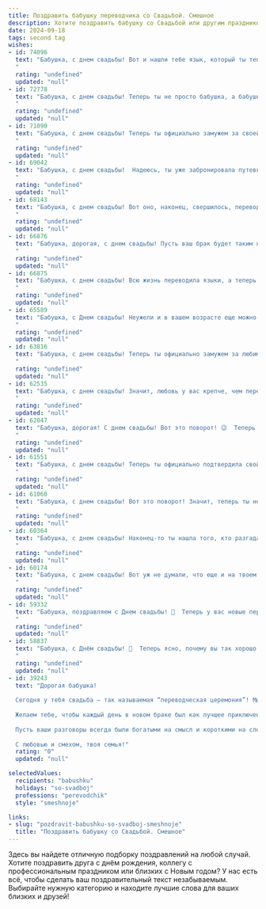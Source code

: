 ```yaml
---
title: Поздравить бабушку переводчика со Свадьбой. Смешное
description: Хотите поздравить бабушку со Свадьбой или другим праздником? Наш ИИ создаст незабываемое поздравление, а вы обязательно выделитесь среди других.  
date: 2024-09-18
tags: second tag
wishes:
- id: 74096
  text: "Бабушка, с днем свадьбы! Вот и нашли тебе язык, который ты теперь будешь переводить всю жизнь!)) Желаем, чтобы ваш брак был таким же богатым на обороты речи, как твой словарный запас. 🎉
  "
  rating: "undefined"
  updated: "null"
- id: 72778
  text: "Бабушка, с днем свадьбы! Теперь ты не просто бабушка, а бабушка-переводчик! Надеюсь, тебе удастся перевести все \"ты\" в \"мы\", а все \"нет\" в \"да\"! 😉
  "
  rating: "undefined"
  updated: "null"
- id: 71090
  text: "Бабушка, с днем свадьбы! Теперь ты официально замужем за своей карьерой переводчика – только представь, сколько новых языков тебе предстоит освоить! Желаем тебе неисчерпаемого запаса сил, как у Google Translate, и чтобы все твои переводы отличались безупречной точностью, как словарь Даля! 😉
  "
  rating: "undefined"
  updated: "null"
- id: 69042
  text: "Бабушка, с днем свадьбы!  Надеюсь, ты уже забронировала путевку на Мальдивы, ведь теперь у тебя есть официальное оправдание для постоянных путешествий! ;)
  "
  rating: "undefined"
  updated: "null"
- id: 68143
  text: "Бабушка, с днем свадьбы! Вот оно, наконец, свершилось, переводчик с языка любви нашел свою пару!  🎉 Желаем вам, чтобы ваш брак был  ярким,  как  немецкое \"lieblingsfarben\",  и  крепким,  как  французское  \"amour\".  Пусть  в  вашем  доме  всегда  будет  гармония,  как  в  английском  \"love  is  all  you  need\"!
  "
  rating: "undefined"
  updated: "null"
- id: 66876
  text: "Бабушка, дорогая, с днем свадьбы! Пусть ваш брак будет таким же крепким, как ваши нервы после перевода очередного сложного текста. 😊 Желаем вам долгих лет счастья, взаимопонимания и, конечно же,  ярких  и запоминающихся моментов, достойных пера вашего внука-писателя! 😉
  "
  rating: "undefined"
  updated: "null"
- id: 66875
  text: "Бабушка, с днем свадьбы! Всю жизнь переводила языки, а теперь вот - перевела себя на новую, семейную жизнь! Пусть этот перевод будет удачным и счастливым! 😜
  "
  rating: "undefined"
  updated: "null"
- id: 65589
  text: "Бабушка, с Днем свадьбы! Неужели и в вашем возрасте еще можно так страстно любить переводить языки? 😁  Желаем, чтобы ваш союз был таким же гармоничным и многогранным, как самая сложная фраза, которую вы когда-либо переводили! 🎉
  "
  rating: "undefined"
  updated: "null"
- id: 63816
  text: "Бабушка, с днем свадьбы! Теперь ты официально замужем за любимым языком, а твой новый супруг -  целый мир слов!  Желаем вам долгих и счастливых лет в браке, полных перевода,  интересных диалогов и, конечно же,  вкусных тортов.
  "
  rating: "undefined"
  updated: "null"
- id: 62535
  text: "Бабушка, с днем свадьбы! Значит, любовь у вас крепче, чем перевод со сложным языком! 😜 Желаем вам счастья, как перевод английского слова \"love\" на языке вашей любви! 🎉
  "
  rating: "undefined"
  updated: "null"
- id: 62047
  text: "Бабушка, дорогая! С днем свадьбы! Вот это поворот! 😉  Теперь у тебя будет еще один переводчик в жизни - муж, который переведет тебя с \"бабушкиного\" на \"мужской\" и обратно 😉.  Поздравляем с новым этапом жизни!
  "
  rating: "undefined"
  updated: "null"
- id: 61551
  text: "Бабушка, с днем свадьбы! Теперь ты официально подтвердила свой статус \"главного переводчика\" - от детских капризов до мужских шуток, ты все переведешь! 😉
  "
  rating: "undefined"
  updated: "null"
- id: 61060
  text: "Бабушка, с днем свадьбы! Вот это поворот! Значит, теперь ты не только бабушка, но и новобрачная! Поздравляем тебя и твоего избранника с этим шагом, который, надеемся, не станет последним в вашей совместной жизни! 😉 Желаем вам, чтобы переводчика вы нашли не только для языков, но и для ваших взаимоотношений, чтобы все ваши слова всегда  между собой  переводились правильно! 😂 🥂
  "
  rating: "undefined"
  updated: "null"
- id: 60364
  text: "Бабушка, с днем свадьбы! Наконец-то ты нашла того, кто разгадает твои зашифрованные рецепты и переведёт с бабушкиного на человеческий язык твои слова о том, как «небольшая» порция пирожков не помешает! 😜
  "
  rating: "undefined"
  updated: "null"
- id: 60174
  text: "Бабушка, с днем свадьбы! Вот уж не думали, что еще и на твоем веку такие страсти будут!  Поздравляем вас с мужем, желаем, чтобы ваша любовь была крепче, чем ваши пенсии!  И пусть ваш переводчик - внук, всегда будет готов к работе, чтоб ни один комплимент от молодого супруга не потерялся в переводе! 😉
  "
  rating: "undefined"
  updated: "null"
- id: 59332
  text: "Бабушка, поздравляем с Днем свадьбы! 🥳  Теперь у вас новые переводчики –  внуки! 😏  Пусть ваши переводы любви и прощения будут всегда  безупречными, а  жизнь –  огромным и захватывающим романом! 😜
  "
  rating: "undefined"
  updated: "null"
- id: 58837
  text: "Бабушка, с Днём свадьбы! 🥳  Теперь ясно, почему вы так хорошо знаете все языки - столько лет переводили папин \"Холостяк\" на язык любви! 😉  Желаем вам много-много счастья, а главное, чтобы вы всегда понимали друг друга без переводчика!  🎉
  "
  rating: "undefined"
  updated: "null"
- id: 39243
  text: "Дорогая бабушка!
  
  Сегодня у тебя свадьба — так называемая “переводческая церемония”! Мы теперь точно можем говорить, что ты перевела свою жизнь на новый уровень!
  
  Желаем тебе, чтобы каждый день в новом браке был как лучшее приключение с идеально переведенными инструкциями, а все несоответствия в семейных диалогах решались с лёгкостью, как раз перед списком покупок!
  
  Пусть ваши разговоры всегда были богатыми на смысл и короткими на слова, чтобы не потерять важное в переводе! А если вдруг возникнут языковые барьеры — помни, что иногда улыбка говорит на всех языках Земли!
  
  С любовью и смехом, твоя семья!"
  rating: "0"
  updated: "null"

selectedValues:
  recipients: "babushku"
  holidays: "so-svadboj"
  professions: "perevodchik"
  style: "smeshnoje"

links:
- slug: "pozdravit-babushku-so-svadboj-smeshnoje"
  title: "Поздравить бабушку со Свадьбой. Смешное"
---
```


Здесь вы найдете отличную подборку поздравлений на любой случай. 
Хотите поздравить друга с днём рождения, коллегу с профессиональным праздником или близких с Новым годом? У нас есть всё, чтобы сделать ваш поздравительный текст незабываемым. Выбирайте нужную категорию и находите лучшие слова для ваших близких и друзей!
